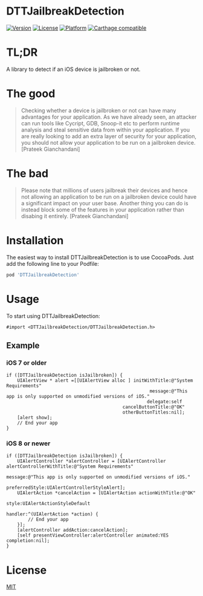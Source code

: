 DTTJailbreakDetection
=====================

[![Version](https://img.shields.io/cocoapods/v/DTTJailbreakDetection.svg?style=flat)](http://cocoadocs.org/docsets/DTTJailbreakDetection)
[![License](https://img.shields.io/cocoapods/l/DTTJailbreakDetection.svg?style=flat)](http://cocoadocs.org/docsets/DTTJailbreakDetection)
[![Platform](https://img.shields.io/cocoapods/p/DTTJailbreakDetection.svg?style=flat)](http://cocoadocs.org/docsets/DTTJailbreakDetection)
[![Carthage compatible](https://img.shields.io/badge/Carthage-compatible-brightgreen.svg)](https://github.com/thii/DTTJailbreakDetection)

# TL;DR

A library to detect if an iOS device is jailbroken or not.

# The good

> Checking whether a device is jailbroken or not can have many advantages for your application. As we have already seen, an attacker can run tools like Cycript, GDB, Snoop-it etc to perform runtime analysis and steal sensitive data from within your application. If you are really looking to add an extra layer of security for your application, you should not allow your application to be run on a jailbroken device. [Prateek Gianchandani]

# The bad

> Please note that millions of users jailbreak their devices and hence not allowing an application to be run on a jailbroken device could have a significant impact on your user base. Another thing you can do is instead block some of the features in your application rather than disabing it entirely. [Prateek Gianchandani]

# Installation

The easiest way to install DTTJailbreakDetection is to use CocoaPods. Just add the following line to your Podfile:

```ruby
pod 'DTTJailbreakDetection'
```

# Usage

To start using DTTJailbreakDetection:

```obj-c
#import <DTTJailbreakDetection/DTTJailbreakDetection.h>
```

## Example

### iOS 7 or older

```obj-c
if ([DTTJailbreakDetection isJailbroken]) {
    UIAlertView * alert =[[UIAlertView alloc ] initWithTitle:@"System Requirements"
                                                     message:@"This app is only supported on unmodified versions of iOS."
                                                    delegate:self
                                           cancelButtonTitle:@"OK"
                                           otherButtonTitles:nil];
    [alert show];
    // End your app
}
```

### iOS 8 or newer

```obj-c
if ([DTTJailbreakDetection isJailbroken]) {
    UIAlertController *alertController = [UIAlertController alertControllerWithTitle:@"System Requirements"
                                                                             message:@"This app is only supported on unmodified versions of iOS."
                                                                      preferredStyle:UIAlertControllerStyleAlert];
    UIAlertAction *cancelAction = [UIAlertAction actionWithTitle:@"OK"
                                                           style:UIAlertActionStyleDefault
                                                         handler:^(UIAlertAction *action) {
        // End your app
    }];
    [alertController addAction:cancelAction];
    [self presentViewController:alertController animated:YES completion:nil];
}
```

# License

[MIT](http://thi.mit-license.org/)
